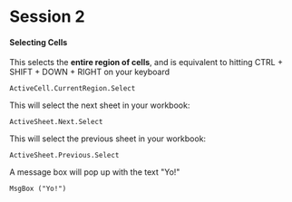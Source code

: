 # Session 2


#### Selecting Cells

This selects the **entire region of cells**, and is equivalent to hitting CTRL + SHIFT + DOWN + RIGHT on your keyboard

`ActiveCell.CurrentRegion.Select`



This will select the next sheet in your workbook:

`ActiveSheet.Next.Select`

This will select the previous sheet in your workbook:

`ActiveSheet.Previous.Select`

A message box will pop up with the text "Yo!"

`MsgBox ("Yo!")`
